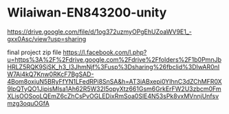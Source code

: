 # Wilaiwan-EN843200-unity
https://drive.google.com/file/d/1og372uzmyOPgEhUZoaWV9E1_-gxx0Asc/view?usp=sharing


final project zip file
https://l.facebook.com/l.php?u=https%3A%2F%2Fdrive.google.com%2Fdrive%2Ffolders%2F1b0PmnJbHRLZ5RQK9SjSK_h3_l3JhmNjf%3Fusp%3Dsharing%26fbclid%3DIwAR0nIW7Ai4kQ7Knw0RKcF7BgSAD-4Bom8oxjuN5BRyFfYN1LFedRPi8SnSA&h=AT3iABxepi0YIhnC3dZChMFR0X9lpQTyQO1JipisMlsa1Ah62R5W32I5opyXtz661Gsm6GrkErFW2U3zbcm0FmXLisOOSooLQEmZ6cZhCsPvOGLEDixRmSoa0SlE4N53sPk8vxMVnnjUnfsvmzg3oquOGfA
